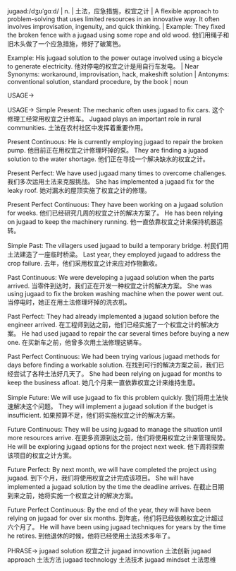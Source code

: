 jugaad:/dʒʊˈɡɑːd/ | n. | 土法，应急措施，权宜之计 | A flexible approach to problem-solving that uses limited resources in an innovative way.  It often involves improvisation, ingenuity, and quick thinking. |  Example: They fixed the broken fence with a jugaad using some rope and old wood. 他们用绳子和旧木头做了一个应急措施，修好了破篱笆。

Example:  His jugaad solution to the power outage involved using a bicycle to generate electricity.  他对停电的权宜之计是用自行车发电。 | Near Synonyms: workaround, improvisation, hack, makeshift solution | Antonyms:  conventional solution, standard procedure, by the book | noun


USAGE->

USAGE->
Simple Present:
The mechanic often uses jugaad to fix cars.  这个修理工经常用权宜之计修车。
Jugaad plays an important role in rural communities. 土法在农村社区中发挥着重要作用。

Present Continuous:
He is currently employing jugaad to repair the broken pump. 他目前正在用权宜之计修理坏掉的泵。
They are finding a jugaad solution to the water shortage. 他们正在寻找一个解决缺水的权宜之计。

Present Perfect:
We have used jugaad many times to overcome challenges. 我们多次运用土法来克服挑战。
She has implemented a jugaad fix for the leaky roof. 她对漏水的屋顶实施了权宜之计的修理。

Present Perfect Continuous:
They have been working on a jugaad solution for weeks. 他们已经研究几周的权宜之计的解决方案了。
He has been relying on jugaad to keep the machinery running. 他一直依靠权宜之计来保持机器运转。

Simple Past:
The villagers used jugaad to build a temporary bridge. 村民们用土法建造了一座临时桥梁。
Last year, they employed jugaad to address the crop failure. 去年，他们采用权宜之计来应对作物歉收。

Past Continuous:
We were developing a jugaad solution when the parts arrived.  当零件到达时，我们正在开发一种权宜之计的解决方案。
She was using jugaad to fix the broken washing machine when the power went out.  当停电时，她正在用土法修理坏掉的洗衣机。


Past Perfect:
They had already implemented a jugaad solution before the engineer arrived. 在工程师到达之前，他们已经实施了一个权宜之计的解决方案。
He had used jugaad to repair the car several times before buying a new one. 在买新车之前，他曾多次用土法修理这辆车。

Past Perfect Continuous:
We had been trying various jugaad methods for days before finding a workable solution. 在找到可行的解决方案之前，我们已经尝试了各种土法好几天了。
She had been relying on jugaad for months to keep the business afloat. 她几个月来一直依靠权宜之计来维持生意。

Simple Future:
We will use jugaad to fix this problem quickly. 我们将用土法快速解决这个问题。
They will implement a jugaad solution if the budget is insufficient. 如果预算不足，他们将实施权宜之计的解决方案。

Future Continuous:
They will be using jugaad to manage the situation until more resources arrive. 在更多资源到达之前，他们将使用权宜之计来管理局势。
He will be exploring jugaad options for the project next week. 他下周将探索该项目的权宜之计方案。

Future Perfect:
By next month, we will have completed the project using jugaad. 到下个月，我们将使用权宜之计完成该项目。
She will have implemented a jugaad solution by the time the deadline arrives. 在截止日期到来之前，她将实施一个权宜之计的解决方案。

Future Perfect Continuous:
By the end of the year, they will have been relying on jugaad for over six months. 到年底，他们将已经依赖权宜之计超过六个月了。
He will have been using jugaad techniques for years by the time he retires. 到他退休的时候，他将已经使用土法技术多年了。



PHRASE->
jugaad solution  权宜之计
jugaad innovation 土法创新
jugaad approach  土法方法
jugaad technology 土法技术
jugaad mindset  土法思维
